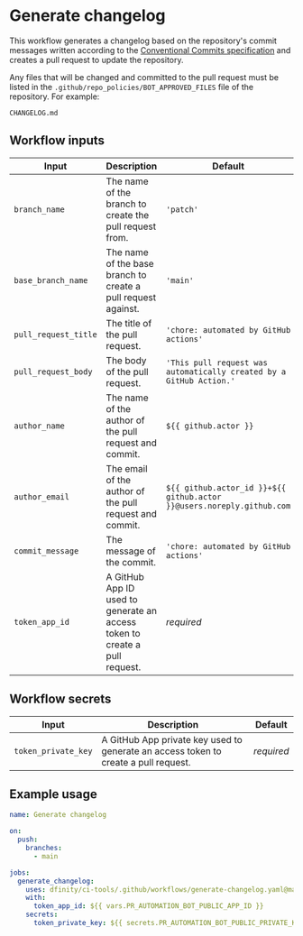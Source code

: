 # Generate changelog

This workflow generates a changelog based on the repository's commit messages written according to the [Conventional Commits specification](https://www.conventionalcommits.org/en/v1.0.0/) and creates a pull request to update the repository.

Any files that will be changed and committed to the pull request must be listed in the `.github/repo_policies/BOT_APPROVED_FILES` file of the repository. For example:

```
CHANGELOG.md
```

## Workflow inputs

| Input                | Description                                                                | Default                                                               |
| -------------------- | -------------------------------------------------------------------------- | --------------------------------------------------------------------- |
| `branch_name`        | The name of the branch to create the pull request from.                    | `'patch'`                                                             |
| `base_branch_name`   | The name of the base branch to create a pull request against.              | `'main'`                                                              |
| `pull_request_title` | The title of the pull request.                                             | `'chore: automated by GitHub actions'`                                |
| `pull_request_body`  | The body of the pull request.                                              | `'This pull request was automatically created by a GitHub Action.'`   |
| `author_name`        | The name of the author of the pull request and commit.                     | `${{ github.actor }}`                                                 |
| `author_email`       | The email of the author of the pull request and commit.                    | `${{ github.actor_id }}+${{ github.actor }}@users.noreply.github.com` |
| `commit_message`     | The message of the commit.                                                 | `'chore: automated by GitHub actions'`                                |
| `token_app_id`       | A GitHub App ID used to generate an access token to create a pull request. | _required_                                                            |

## Workflow secrets

| Input               | Description                                                                         | Default    |
| ------------------- | ----------------------------------------------------------------------------------- | ---------- |
| `token_private_key` | A GitHub App private key used to generate an access token to create a pull request. | _required_ |

## Example usage

```yaml
name: Generate changelog

on:
  push:
    branches:
      - main

jobs:
  generate_changelog:
    uses: dfinity/ci-tools/.github/workflows/generate-changelog.yaml@main
    with:
      token_app_id: ${{ vars.PR_AUTOMATION_BOT_PUBLIC_APP_ID }}
    secrets:
      token_private_key: ${{ secrets.PR_AUTOMATION_BOT_PUBLIC_PRIVATE_KEY }}
```
